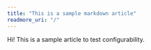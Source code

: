 ```yaml
---
title: "This is a sample markdown article"
readmore_uri: "/"
---
```


Hi! This is a sample article to test configurability.

